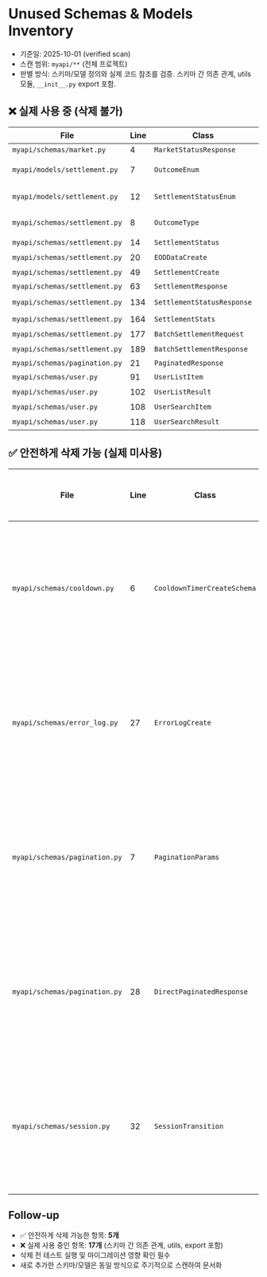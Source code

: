 # Unused Schemas & Models Inventory

- 기준일: 2025-10-01 (verified scan)
- 스캔 범위: `myapi/**` (전체 프로젝트)
- 판별 방식: 스키마/모델 정의와 실제 코드 참조를 검증. 스키마 간 의존 관계, utils 모듈, `__init__.py` export 포함.

## ❌ 실제 사용 중 (삭제 불가)

| File | Line | Class | 사용처 |
| --- | --- | --- | --- |
| `myapi/schemas/market.py` | 4 | `MarketStatusResponse` | `myapi/utils/market_hours.py:108, 124` |
| `myapi/models/settlement.py` | 7 | `OutcomeEnum` | `myapi/models/settlement.py:28` (Column 정의) |
| `myapi/models/settlement.py` | 12 | `SettlementStatusEnum` | `myapi/models/settlement.py:32` (Column 정의 및 기본값) |
| `myapi/schemas/settlement.py` | 8 | `OutcomeType` | `SettlementCreate`, `SettlementResponse`, `SettlementStats`에서 사용 |
| `myapi/schemas/settlement.py` | 14 | `SettlementStatus` | `SettlementResponse`에서 사용 |
| `myapi/schemas/settlement.py` | 20 | `EODDataCreate` | `BatchSettlementRequest`에서 사용 |
| `myapi/schemas/settlement.py` | 49 | `SettlementCreate` | 내부적으로 `OutcomeType` 사용 |
| `myapi/schemas/settlement.py` | 63 | `SettlementResponse` | `myapi/schemas/__init__.py:6` export |
| `myapi/schemas/settlement.py` | 134 | `SettlementStatusResponse` | `myapi/services/settlement_service.py:584, 592, 638` |
| `myapi/schemas/settlement.py` | 164 | `SettlementStats` | 내부적으로 `OutcomeType` 사용 |
| `myapi/schemas/settlement.py` | 177 | `BatchSettlementRequest` | 내부적으로 `EODDataCreate` 사용 |
| `myapi/schemas/settlement.py` | 189 | `BatchSettlementResponse` | 정의되어 있음 (잠재적 사용) |
| `myapi/schemas/pagination.py` | 21 | `PaginatedResponse` | `myapi/schemas/user.py:7` import |
| `myapi/schemas/user.py` | 91 | `UserListItem` | `UserListResult`에서 사용 |
| `myapi/schemas/user.py` | 102 | `UserListResult` | 내부적으로 `UserListItem` 사용 |
| `myapi/schemas/user.py` | 108 | `UserSearchItem` | `UserSearchResult`에서 사용 |
| `myapi/schemas/user.py` | 118 | `UserSearchResult` | 내부적으로 `UserSearchItem` 사용 |

## ✅ 안전하게 삭제 가능 (실제 미사용)

| File | Line | Class | 검증 결과 |
| --- | --- | --- | --- |
| `myapi/schemas/cooldown.py` | 6 | `CooldownTimerCreateSchema` | 정의만 있고 코드 참조 없음 |
| `myapi/schemas/error_log.py` | 27 | `ErrorLogCreate` | 정의만 있고 코드 참조 없음 |
| `myapi/schemas/pagination.py` | 7 | `PaginationParams` | 정의만 있고 코드 참조 없음 |
| `myapi/schemas/pagination.py` | 28 | `DirectPaginatedResponse` | 정의만 있고 코드 참조 없음 |
| `myapi/schemas/session.py` | 32 | `SessionTransition` | 정의만 있고 코드 참조 없음 |

## Follow-up

- ✅ 안전하게 삭제 가능한 항목: **5개**
- ❌ 실제 사용 중인 항목: **17개** (스키마 간 의존 관계, utils, export 포함)
- 삭제 전 테스트 실행 및 마이그레이션 영향 확인 필수
- 새로 추가한 스키마/모델은 동일 방식으로 주기적으로 스캔하여 문서화